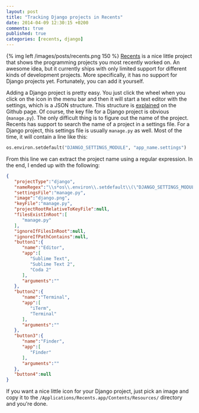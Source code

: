 ```yaml
---
layout: post
title: "Tracking Django projects in Recents"
date: 2014-04-09 12:30:15 +0200
comments: true
published: true
categories: [recents, django]
---
```

{% img left /images/posts/recents.png 150 %}
[Recents](http://recents.io/) is a nice little project that shows the programming projects you most recently worked on. An awesome idea, but it currently ships with only limited support for different kinds of development projects. More specifically, it has no support for Django projects yet. Fortunately, you can add it yourself.

<!-- more -->

Adding a Django project is pretty easy. You just click the wheel when you click on the icon in the menu bar and then it will start a text editor with the settings, which is a JSON structure. This structure is [explained](https://github.com/teammixture/recents-settings) on the Github page. Of course, the key file for a Django project is obvious (`manage.py`). The only difficult thing is to figure out the name of the project. Recents has support to search the name of a project in a settings file. For a Django project, this settings file is usually `manage.py` as well. Most of the time, it will contain a line like this:

``` python
os.environ.setdefault("DJANGO_SETTINGS_MODULE", "app_name.settings")
```

From this line we can extract the project name using a regular expression. In the end, I ended up with the following:

``` json
{
   "projectType":"django",
   "nameRegex":"\\s*os\\.environ\\.setdefault\\(\"DJANGO_SETTINGS_MODULE\", \"(.*)\\.settings\"\\)",
   "settingsFile":"manage.py",
   "image":"django.png",
   "keyFile":"manage.py",
   "projectRootRelativeToKeyFile":null,
   "filesExistInRoot":[
      "manage.py"
   ],
   "ignoreIfFilesInRoot":null,
   "ignoreIfPathContains":null,
   "button1":{
      "name":"Editor",
      "app":[
         "Sublime Text",
         "Sublime Text 2",
         "Coda 2"
      ],
      "arguments":""
   },
   "button2":{
      "name":"Terminal",
      "app":[
         "iTerm",
         "Terminal"
      ],
      "arguments":""
   },
   "button3":{
      "name":"Finder",
      "app":[
         "Finder"
      ],
      "arguments":""
   },
   "button4":null
}
```

If you want a nice little icon for your Django project, just pick an image and copy it to the `/Applications/Recents.app/Contents/Resources/` directory and you're done.
